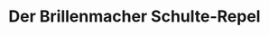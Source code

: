 ---
title: "Der Brillenmacher Schulte-Repel"
url: /borken/der-brillenmacher-schulte-repel/
shop: Optiker
---